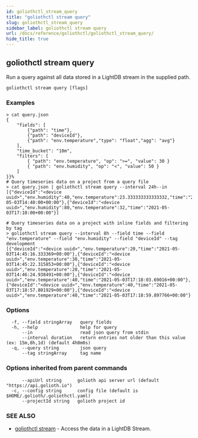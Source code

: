 ```yaml
---
id: goliothctl_stream_query
title: "goliothctl stream query"
slug: goliothctl_stream_query
sidebar_label: goliothctl stream query
url: /docs/reference/goliothctl/goliothctl_stream_query/
hide_title: true
---
```

## goliothctl stream query

Run a query against all data stored in a LightDB stream in the supplied path.

```
goliothctl stream query [flags]
```

### Examples

```
> cat query.json
{
	"fields": [
		{"path": "time"},
		{"path": "deviceId"},
		{"path": "env.temperature","type": "float","agg": "avg"}
	],
	"time_bucket": "10m",
	"filters": [
		{ "path": "env.temperature", "op": ">=", "value": 30 }
		{ "path": "env.humidity", "op": "<", "value": 50 }
	]
}}%
# Query timeseries data on a project from a query file
> cat query.json | goliothctl stream query --interval 24h--in
[{"deviceId":"<device uuid>","env.humidity":40,"env.temperature":23.333333333333332,"time":"2021-05-03T14:40:00+00:00"},{"deviceId":"<device uuid>","env.humidity":80,"env.temperature":32,"time":"2021-05-03T17:10:00+00:00"}]

# Query timeseries data on a project with inline fields and filtering by tag
> goliothctl stream query --interval 8h --field time --field "env.temperature" --field "env.humidity" --field "deviceId" --tag development
[{"deviceId":"<device uuid>","env.temperature":20,"time":"2021-05-03T14:45:16.333369+00:00"},{"deviceId":"<device uuid>","env.temperature":30,"time":"2021-05-03T14:45:22.315853+00:00"},{"deviceId":"<device uuid>","env.temperature":20,"time":"2021-05-03T14:46:24.938491+00:00"},{"deviceId":"<device uuid>","env.temperature":40,"time":"2021-05-03T17:18:03.69016+00:00"},{"deviceId":"<device uuid>","env.temperature":40,"time":"2021-05-03T17:18:57.801929+00:00"},{"deviceId":"<device uuid>","env.temperature":40,"time":"2021-05-03T17:18:59.897766+00:00"}
```

### Options

```
  -f, --field stringArray   query fields
  -h, --help                help for query
      --in                  read json query from stdin
      --interval duration   return entries not older than this value (ex: 15m,8h,1d) (default 4h0m0s)
  -q, --query string        json query
      --tag stringArray     tag name
```

### Options inherited from parent commands

```
      --apiUrl string      golioth api server url (default "https://api.golioth.io")
  -c, --config string      config file (default is $HOME/.golioth/.goliothctl.yaml)
      --projectId string   golioth project id
```

### SEE ALSO

* [goliothctl stream](/reference/command-line-tools/goliothctl/goliothctl_stream)	 - Access the data in a LightDB Stream.


